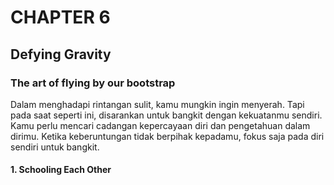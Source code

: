 # CHAPTER 6

## Defying Gravity

### The art of flying by our bootstrap

Dalam menghadapi rintangan sulit, kamu mungkin ingin menyerah. Tapi pada saat seperti ini, disarankan untuk bangkit dengan kekuatanmu sendiri. Kamu perlu mencari cadangan kepercayaan diri dan pengetahuan dalam dirimu. Ketika keberuntungan tidak berpihak kepadamu, fokus saja pada diri sendiri untuk bangkit.

#### 1. Schooling Each Other